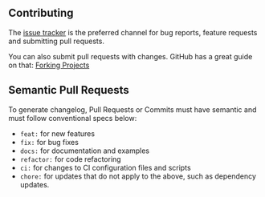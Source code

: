 ## Contributing

The [issue tracker](https://github.com/epam/aws-ci-cd-accelerator/issues) is the preferred channel for bug reports, feature requests and submitting pull requests.

You can also submit pull requests with changes. GitHub has a great guide on that: [Forking Projects](https://guides.github.com/activities/forking/)

## Semantic Pull Requests

To generate changelog, Pull Requests or Commits must have semantic and must follow conventional specs below:

- `feat:` for new features
- `fix:` for bug fixes
- `docs:` for documentation and examples
- `refactor:` for code refactoring
- `ci:` for changes to CI configuration files and scripts
- `chore:` for updates that do not apply to the above, such as dependency updates.
